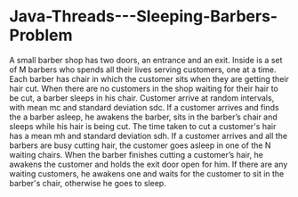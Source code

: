 # Java-Threads---Sleeping-Barbers-Problem

A small barber shop has two doors, an entrance and an exit. Inside is a set of M barbers who spends all their lives serving customers, one at a time. Each barber has chair in which the customer sits when they are getting their hair cut. When there are no customers in the shop waiting for their hair to be cut, a barber sleeps in his chair. Customer arrive at random intervals, with mean mc and standard deviation sdc. If a customer arrives and finds the a barber asleep, he awakens the barber, sits in the barber’s chair and sleeps while his hair is being cut. The time taken to cut a customer's hair has a mean mh and standard deviation sdh. If a customer arrives and all the barbers are busy cutting hair, the customer goes asleep in one of the N waiting chairs. When the barber finishes cutting a customer’s hair, he awakens the customer and holds the exit door open for him. If there are any waiting customers, he awakens one and waits for the customer to sit in the barber's chair, otherwise he goes to sleep.

